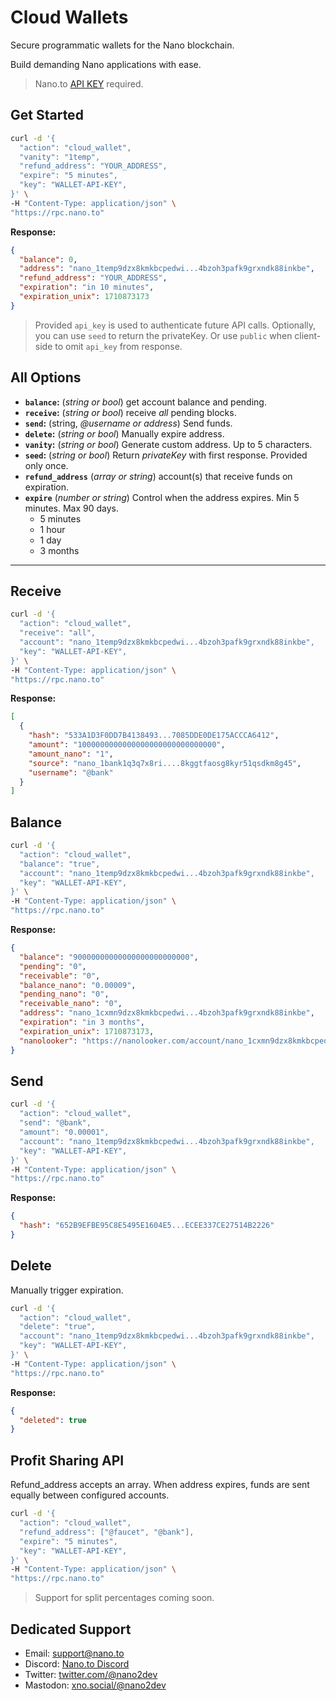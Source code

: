 # Cloud Wallets

Secure programmatic wallets for the Nano blockchain.

Build demanding Nano applications with ease.

> Nano.to [API KEY](https://rpc.nano.to) required.

## Get Started

```bash
curl -d '{
  "action": "cloud_wallet",
  "vanity": "1temp",
  "refund_address": "YOUR_ADDRESS",
  "expire": "5 minutes",
  "key": "WALLET-API-KEY",
}' \
-H "Content-Type: application/json" \
"https://rpc.nano.to"
```

**Response:**

```json
{
  "balance": 0,
  "address": "nano_1temp9dzx8kmkbcpedwi...4bzoh3pafk9grxndk88inkbe",
  "refund_address": "YOUR_ADDRESS",
  "expiration": "in 10 minutes",
  "expiration_unix": 1710873173
}
```

> Provided ```api_key``` is used to authenticate future API calls. Optionally, you can use ```seed``` to return the privateKey. Or use ```public``` when client-side to omit ```api_key``` from response.

## All Options

- **```balance```:** (*string or bool*) get account balance and pending. 
- **```receive```:** (*string or bool*) receive *all* pending blocks. 
- **```send```:** (string, *@username or address*) Send funds. 
- **```delete```:** (*string or bool*) Manually expire address. 
- **```vanity```:** (*string or bool*) Generate custom address. Up to 5 characters.
- **```seed```:** (*string or bool*) Return *privateKey* with first response. Provided only once.
- **```refund_address```** (*array or string*) account(s) that receive funds on expiration. 
- **```expire```** (*number or string*) Control when the address expires. Min 5 minutes. Max 90 days.
    - 5 minutes
    - 1 hour
    - 1 day
    - 3 months

---

## Receive

```bash
curl -d '{
  "action": "cloud_wallet",
  "receive": "all",
  "account": "nano_1temp9dzx8kmkbcpedwi...4bzoh3pafk9grxndk88inkbe",
  "key": "WALLET-API-KEY",
}' \
-H "Content-Type: application/json" \
"https://rpc.nano.to"
```

**Response:**

```json
[
  {
    "hash": "533A1D3F0DD7B4138493...7085DDE0DE175ACCCA6412",
    "amount": "1000000000000000000000000000000",
    "amount_nano": "1",
    "source": "nano_1bank1q3q7x8ri....8kggtfaosg8kyr51qsdkm8g45",
    "username": "@bank"
  }
]
```

## Balance

```bash
curl -d '{
  "action": "cloud_wallet",
  "balance": "true",
  "account": "nano_1temp9dzx8kmkbcpedwi...4bzoh3pafk9grxndk88inkbe",
  "key": "WALLET-API-KEY",
}' \
-H "Content-Type: application/json" \
"https://rpc.nano.to"
```

**Response:**

```json
{
  "balance": "90000000000000000000000000",
  "pending": "0",
  "receivable": "0",
  "balance_nano": "0.00009",
  "pending_nano": "0",
  "receivable_nano": "0",
  "address": "nano_1cxmn9dzx8kmkbcpedwi...4bzoh3pafk9grxndk88inkbe",
  "expiration": "in 3 months",
  "expiration_unix": 1710873173,
  "nanolooker": "https://nanolooker.com/account/nano_1cxmn9dzx8kmkbcpedwi...4bzoh3pafk9grxndk88inkbe"
}
```

## Send

```bash
curl -d '{
  "action": "cloud_wallet",
  "send": "@bank",
  "amount": "0.00001",
  "account": "nano_1temp9dzx8kmkbcpedwi...4bzoh3pafk9grxndk88inkbe",
  "key": "WALLET-API-KEY",
}' \
-H "Content-Type: application/json" \
"https://rpc.nano.to"
```

**Response:**

```json
{ 
  "hash": "652B9EFBE95C8E5495E1604E5...ECEE337CE27514B2226"
}
```

## Delete

Manually trigger expiration.

```bash
curl -d '{
  "action": "cloud_wallet",
  "delete": "true",
  "account": "nano_1temp9dzx8kmkbcpedwi...4bzoh3pafk9grxndk88inkbe",
  "key": "WALLET-API-KEY",
}' \
-H "Content-Type: application/json" \
"https://rpc.nano.to"
```

**Response:**

```json
{ 
  "deleted": true
}
```

## Profit Sharing API

Refund_address accepts an array. When address expires, funds are sent equally between configured accounts. 

```bash
curl -d '{
  "action": "cloud_wallet",
  "refund_address": ["@faucet", "@bank"],
  "expire": "5 minutes",
  "key": "WALLET-API-KEY",
}' \
-H "Content-Type: application/json" \
"https://rpc.nano.to"
```

> Support for split percentages coming soon.

## Dedicated Support

- Email: support@nano.to
- Discord: [Nano.to Discord](https://discord.gg/DG7UEyp4gX)
- Twitter: [twitter.com/@nano2dev](https://twitter.com/nano2dev)
- Mastodon: [xno.social/@nano2dev](https://xno.social/nano2dev)
